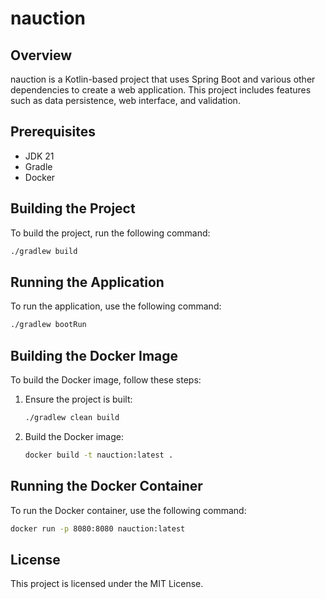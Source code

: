 # nauction

## Overview
nauction is a Kotlin-based project that uses Spring Boot and various other dependencies to create a web application. This project includes features such as data persistence, web interface, and validation.

## Prerequisites
- JDK 21
- Gradle
- Docker

## Building the Project
To build the project, run the following command:
```sh
./gradlew build
```

## Running the Application
To run the application, use the following command:
```sh
./gradlew bootRun
```

## Building the Docker Image
To build the Docker image, follow these steps:

1. Ensure the project is built:
    ```sh
    ./gradlew clean build
    ```

2. Build the Docker image:
    ```sh
    docker build -t nauction:latest .
    ```

## Running the Docker Container
To run the Docker container, use the following command:
```sh
docker run -p 8080:8080 nauction:latest
```

## License
This project is licensed under the MIT License.
```